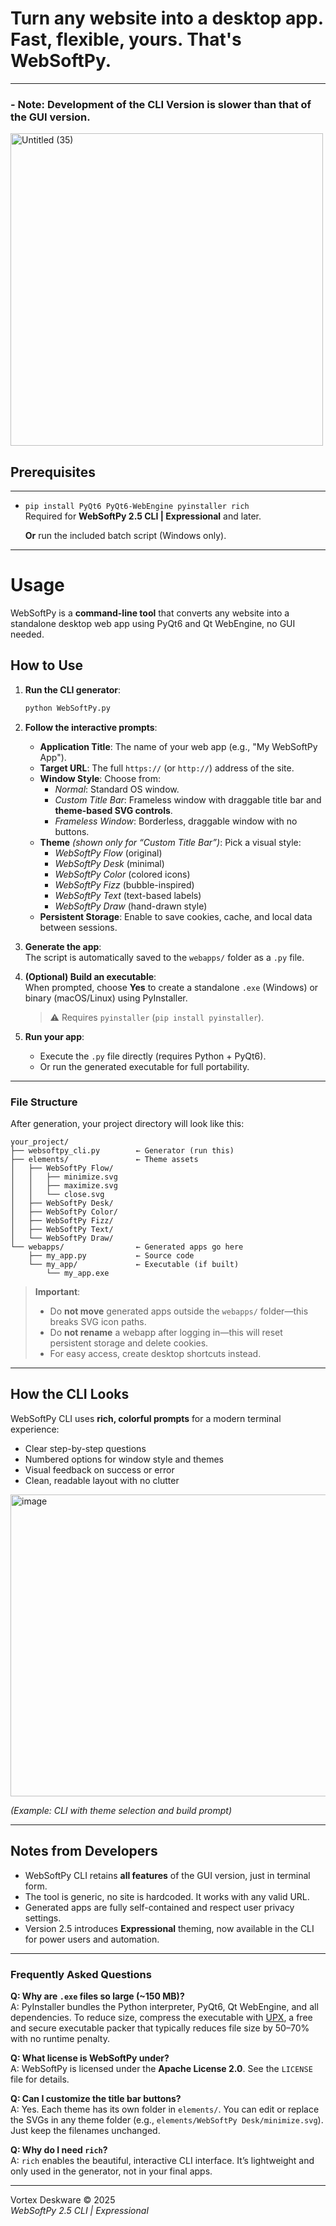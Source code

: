 # Turn any website into a desktop app. Fast, flexible, yours. That's WebSoftPy.
---
### - Note: Development of the CLI Version is slower than that of the GUI version.

<img width="500" height="500" alt="Untitled (35)" src="https://github.com/user-attachments/assets/28fab140-1128-436c-84be-21df47525f92" />


## Prerequisites

---

- ```pip install PyQt6 PyQt6-WebEngine pyinstaller rich```  
  Required for **WebSoftPy 2.5 CLI | Expressional** and later.

  **Or** run the included batch script (Windows only).
---

# Usage

WebSoftPy is a **command-line tool** that converts any website into a standalone desktop web app using PyQt6 and Qt WebEngine, no GUI needed.

## How to Use

1. **Run the CLI generator**:  
   ```bash
   python WebSoftPy.py
   ```

2. **Follow the interactive prompts**:  
   - **Application Title**: The name of your web app (e.g., "My WebSoftPy App").  
   - **Target URL**: The full `https://` (or `http://`) address of the site.  
   - **Window Style**: Choose from:
     - *Normal*: Standard OS window.  
     - *Custom Title Bar*: Frameless window with draggable title bar and **theme-based SVG controls**.  
     - *Frameless Window*: Borderless, draggable window with no buttons.  
   - **Theme** *(shown only for “Custom Title Bar”)*: Pick a visual style:  
     - *WebSoftPy Flow* (original)  
     - *WebSoftPy Desk* (minimal)  
     - *WebSoftPy Color* (colored icons)  
     - *WebSoftPy Fizz* (bubble-inspired)  
     - *WebSoftPy Text* (text-based labels)  
     - *WebSoftPy Draw* (hand-drawn style)  
   - **Persistent Storage**: Enable to save cookies, cache, and local data between sessions.

3. **Generate the app**:  
   The script is automatically saved to the `webapps/` folder as a `.py` file.

4. **(Optional) Build an executable**:  
   When prompted, choose **Yes** to create a standalone `.exe` (Windows) or binary (macOS/Linux) using PyInstaller.  
   > ⚠️ Requires `pyinstaller` (`pip install pyinstaller`).

5. **Run your app**:  
   - Execute the `.py` file directly (requires Python + PyQt6).  
   - Or run the generated executable for full portability.

---

### File Structure

After generation, your project directory will look like this:

```
your_project/
├── websoftpy_cli.py        ← Generator (run this)
├── elements/               ← Theme assets
│   ├── WebSoftPy Flow/
│   │   ├── minimize.svg
│   │   ├── maximize.svg
│   │   └── close.svg
│   ├── WebSoftPy Desk/
│   ├── WebSoftPy Color/
│   ├── WebSoftPy Fizz/
│   ├── WebSoftPy Text/
│   └── WebSoftPy Draw/
└── webapps/                ← Generated apps go here
    ├── my_app.py           ← Source code
    └── my_app/             ← Executable (if built)
        └── my_app.exe
```

> **Important**:  
> - Do **not move** generated apps outside the `webapps/` folder—this breaks SVG icon paths.  
> - Do **not rename** a webapp after logging in—this will reset persistent storage and delete cookies.  
> - For easy access, create desktop shortcuts instead.

---

## How the CLI Looks

WebSoftPy CLI uses **rich, colorful prompts** for a modern terminal experience:

- Clear step-by-step questions  
- Numbered options for window style and themes  
- Visual feedback on success or error  
- Clean, readable layout with no clutter  

<img width="961" height="483" alt="image" src="https://github.com/user-attachments/assets/c6ae8d5a-03e5-4ea7-ae76-16bab163e2ff" />


*(Example: CLI with theme selection and build prompt)*

---

## Notes from Developers

- WebSoftPy CLI retains **all features** of the GUI version, just in terminal form.  
- The tool is generic, no site is hardcoded. It works with any valid URL.  
- Generated apps are fully self-contained and respect user privacy settings.  
- Version 2.5 introduces **Expressional** theming, now available in the CLI for power users and automation.

---

### Frequently Asked Questions

**Q: Why are `.exe` files so large (~150 MB)?**  
A: PyInstaller bundles the Python interpreter, PyQt6, Qt WebEngine, and all dependencies. To reduce size, compress the executable with [UPX](https://upx.github.io/), a free and secure executable packer that typically reduces file size by 50–70% with no runtime penalty.

**Q: What license is WebSoftPy under?**  
A: WebSoftPy is licensed under the **Apache License 2.0**. See the `LICENSE` file for details.

**Q: Can I customize the title bar buttons?**  
A: Yes. Each theme has its own folder in `elements/`. You can edit or replace the SVGs in any theme folder (e.g., `elements/WebSoftPy Desk/minimize.svg`). Just keep the filenames unchanged.

**Q: Why do I need `rich`?**  
A: `rich` enables the beautiful, interactive CLI interface. It’s lightweight and only used in the generator, not in your final apps.

---

Vortex Deskware © 2025  
*WebSoftPy 2.5 CLI | Expressional*
